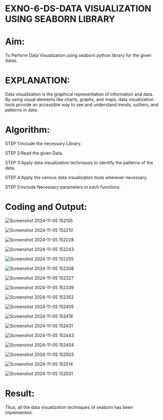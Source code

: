 # EXNO-6-DS-DATA VISUALIZATION USING SEABORN LIBRARY

# Aim:
  To Perform Data Visualization using seaborn python library for the given datas.

# EXPLANATION:
Data visualization is the graphical representation of information and data. By using visual elements like charts, graphs, and maps, data visualization tools provide an accessible way to see and understand trends, outliers, and patterns in data.

# Algorithm:
STEP 1:Include the necessary Library.

STEP 2:Read the given Data.

STEP 3:Apply data visualization techniques to identify the patterns of the data.

STEP 4:Apply the various data visualization tools wherever necessary.

STEP 5:Include Necessary parameters in each functions.

# Coding and Output:
![Screenshot 2024-11-05 152155](https://github.com/user-attachments/assets/df3167ba-d9db-4534-aef3-1aabb00f11c5)

![Screenshot 2024-11-05 152210](https://github.com/user-attachments/assets/e6ceaa08-bb23-4b8e-ba22-9d09b469a843)

![Screenshot 2024-11-05 152228](https://github.com/user-attachments/assets/05ba58ad-1fbc-475b-b1f8-fec7f1d0b3de)

![Screenshot 2024-11-05 152243](https://github.com/user-attachments/assets/8c66c126-2c30-4dcd-9663-5e0fa8feb511)

![Screenshot 2024-11-05 152255](https://github.com/user-attachments/assets/8f5bfbff-1c4b-4652-af3a-cdf4190c5375)

![Screenshot 2024-11-05 152308](https://github.com/user-attachments/assets/1ae3cfd4-e5f7-4092-a27f-420b5b650cd3)

![Screenshot 2024-11-05 152327](https://github.com/user-attachments/assets/5e8f1d8d-4532-4fc0-8d20-059cebda4920)

![Screenshot 2024-11-05 152339](https://github.com/user-attachments/assets/1b8544fc-c702-441d-aead-79273aa14897)

![Screenshot 2024-11-05 152352](https://github.com/user-attachments/assets/01ed4c83-7789-4d4b-b41d-4b959824748a)

![Screenshot 2024-11-05 152405](https://github.com/user-attachments/assets/38190d31-861d-40c8-ba40-40478be430bf)

![Screenshot 2024-11-05 152418](https://github.com/user-attachments/assets/f9cf53ba-a46d-4203-b1e8-910e0b0d3e90)

![Screenshot 2024-11-05 152431](https://github.com/user-attachments/assets/a40632ca-c2a1-48d9-9c88-60bcd5597994)

![Screenshot 2024-11-05 152443](https://github.com/user-attachments/assets/d0943f1f-d825-4240-b721-70308d5303e8)

![Screenshot 2024-11-05 152454](https://github.com/user-attachments/assets/70189f7a-9e84-4284-8941-8470f38323ed)

![Screenshot 2024-11-05 152503](https://github.com/user-attachments/assets/a6eadf85-c77b-4720-9d37-36e685dfffa9)

![Screenshot 2024-11-05 152514](https://github.com/user-attachments/assets/cb418a20-196f-4c36-bc76-b7a010a514b8)

![Screenshot 2024-11-05 152531](https://github.com/user-attachments/assets/cd618f51-a57c-41f0-9721-8de9a58cf201)

# Result:
 Thus, all the data visualization techniques of seaborn has been implemented.
